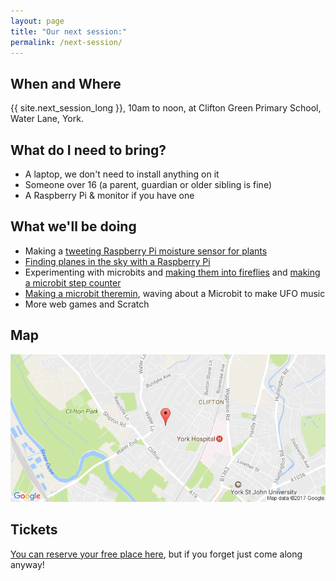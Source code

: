 ```yaml
---
layout: page
title: "Our next session:"
permalink: /next-session/
---
```


## When and Where

{{ site.next_session_long }}, 10am to noon, at Clifton Green Primary School, Water Lane, York.

## What do I need to bring?

- A laptop, we don't need to install anything on it
- Someone over 16 (a parent, guardian or older sibling is fine)
- A Raspberry Pi & monitor if you have one

## What we'll be doing

- Making a [tweeting Raspberry Pi moisture sensor for plants](/worksheets/arduino/plant-moisture-tweeter/)
- [Finding planes in the sky with a Raspberry Pi](/worksheets/arduino/plant-moisture-tweeter/)
- Experimenting with microbits and [making them into fireflies](/worksheets/microbit/step-counter/) and [making a microbit step counter](/worksheets/microbit/step-counter/)
- [Making a microbit theremin](/worksheets/microbit/theremin/), waving about a Microbit to make UFO music
- More web games and Scratch

## Map

[![Clifton Green Primary School, York](/assets/images/map.png)](https://goo.gl/maps/cz8hFzay5jR2)

## Tickets

[You can reserve your free place here](https://zen.coderdojo.com/dojo/gb/york/york), but if you forget just come along anyway!
